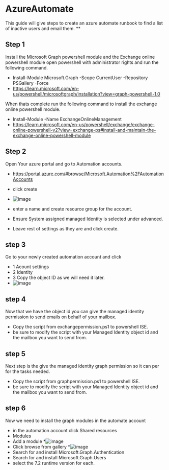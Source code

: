 # AzureAutomate
This guide will give steps to create an azure automate runbook to find a list of inactive users and email them.
**
## Step 1

Install the Microsoft Graph powershell module and the Exchange online powershell module
open powershell with administrator rights and run the following command.
* Install-Module Microsoft.Graph -Scope CurrentUser -Repository PSGallery -Force
* https://learn.microsoft.com/en-us/powershell/microsoftgraph/installation?view=graph-powershell-1.0
  

When thats complete run the following command to install the exchange online powershell module.
* Install-Module -Name ExchangeOnlineManagement
* https://learn.microsoft.com/en-us/powershell/exchange/exchange-online-powershell-v2?view=exchange-ps#install-and-maintain-the-exchange-online-powershell-module


## Step 2
Open Your azure portal and go to Automation accounts.

* https://portal.azure.com/#browse/Microsoft.Automation%2FAutomationAccounts <br />

* click create
* ![image](https://github.com/user-attachments/assets/d4e6c6d6-ed3f-4eb5-992a-3dc7a2019050)

* enter a name and create resource group for the account.
* Ensure System assigned managed Identity is selected under advanced.
* Leave rest of settings as they are and click create.

## step 3
Go to your newly created automation account and click
* 1 Acount settings
* 2 Identity
* 3 Copy the object ID as we will need it later.
* ![image](https://github.com/user-attachments/assets/53a9d2bd-0984-4df5-bc53-a4fe652c3161)


## step 4
Now that we have the object id you can give the managed identity permission to send emails on behalf of your mailbox.
* Copy the script from exchangepermission.ps1 to powershell ISE.
* be sure to modify the script with your Managed Identity object id and the mailbox you want to send from.


## step 5
Next step is the give the managed identity graph permission so it can per for the tasks needed.
* Copy the script from graphpermission.ps1 to powershell ISE.
* be sure to modify the script with your Managed Identity object id and the mailbox you want to send from.

## step 6 
Now we need to install the graph modules in the automate account
* in the automation account click Shared resources
* Modules
* Add a module
*![image](https://github.com/user-attachments/assets/425949ba-9f5b-4101-b015-b944d4bd6fcc)
* Click browse from gallery
*![image](https://github.com/user-attachments/assets/0b91e696-5cb1-4ba0-8451-ff3b2ab6bdaf)
* Search for and install Microsoft.Graph.Authentication
* Search for and install Microsoft.Graph.Users
* select the 7.2 runtime version for each.



